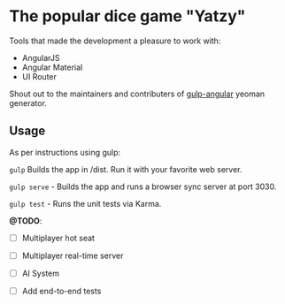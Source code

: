 # The popular dice game "Yatzy"

Tools that made the development a pleasure to work with:
* AngularJS
* Angular Material
* UI Router

Shout out to the maintainers and contributers of <a href="https://github.com/swiip/generator-gulp-angular#readme" target="_blank">gulp-angular</a> yeoman generator.

## Usage
As per instructions using gulp:

<code>gulp</code> Builds the app in /dist. Run it with your favorite web server.

<code>gulp serve</code> - Builds the app and runs a browser sync server at port 3030.

<code>gulp test</code> - Runs the unit tests via Karma.

__@TODO__:

- [ ] Multiplayer hot seat
- [ ] Multiplayer real-time server
- [ ] AI System
- [ ] Add end-to-end tests

